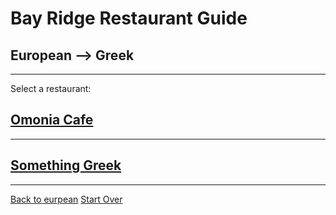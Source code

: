 # Bay Ridge Restaurant Guide
## European --> Greek
---
Select a restaurant:
## [Omonia Cafe](https://omoniacafe.com/)
---
## [Something Greek](https://www.somethingreekonline.com/)
---
[Back to eurpean](eurpean.md)
[Start Over](../home.md)
